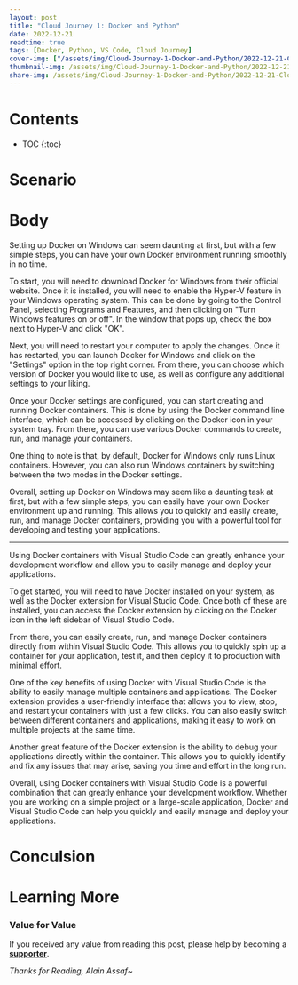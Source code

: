```yaml
---
layout: post
title: "Cloud Journey 1: Docker and Python"
date: 2022-12-21
readtime: true
tags: [Docker, Python, VS Code, Cloud Journey]
cover-img: ["/assets/img/Cloud-Journey-1-Docker-and-Python/2022-12-21-Cloud-Journey-1-Docker-and-Python.jpg" : "Pixabay"]
thumbnail-img: /assets/img/Cloud-Journey-1-Docker-and-Python/2022-12-21-Cloud-Journey-1-Docker-and-Python.jpg
share-img: /assets/img/Cloud-Journey-1-Docker-and-Python/2022-12-21-Cloud-Journey-1-Docker-and-Python.jpg
---
```


<!--more-->

# Contents

* TOC
{:toc}

# Scenario


# Body
Setting up Docker on Windows can seem daunting at first, but with a few simple steps, you can have your own Docker environment running smoothly in no time.

To start, you will need to download Docker for Windows from their official website. Once it is installed, you will need to enable the Hyper-V feature in your Windows operating system. This can be done by going to the Control Panel, selecting Programs and Features, and then clicking on "Turn Windows features on or off". In the window that pops up, check the box next to Hyper-V and click "OK".

Next, you will need to restart your computer to apply the changes. Once it has restarted, you can launch Docker for Windows and click on the "Settings" option in the top right corner. From there, you can choose which version of Docker you would like to use, as well as configure any additional settings to your liking.

Once your Docker settings are configured, you can start creating and running Docker containers. This is done by using the Docker command line interface, which can be accessed by clicking on the Docker icon in your system tray. From there, you can use various Docker commands to create, run, and manage your containers.

One thing to note is that, by default, Docker for Windows only runs Linux containers. However, you can also run Windows containers by switching between the two modes in the Docker settings.

Overall, setting up Docker on Windows may seem like a daunting task at first, but with a few simple steps, you can easily have your own Docker environment up and running. This allows you to quickly and easily create, run, and manage Docker containers, providing you with a powerful tool for developing and testing your applications.

-------------------------------------------------------------------------------------------------------------------------------------

Using Docker containers with Visual Studio Code can greatly enhance your development workflow and allow you to easily manage and deploy your applications.

To get started, you will need to have Docker installed on your system, as well as the Docker extension for Visual Studio Code. Once both of these are installed, you can access the Docker extension by clicking on the Docker icon in the left sidebar of Visual Studio Code.

From there, you can easily create, run, and manage Docker containers directly from within Visual Studio Code. This allows you to quickly spin up a container for your application, test it, and then deploy it to production with minimal effort.

One of the key benefits of using Docker with Visual Studio Code is the ability to easily manage multiple containers and applications. The Docker extension provides a user-friendly interface that allows you to view, stop, and restart your containers with just a few clicks. You can also easily switch between different containers and applications, making it easy to work on multiple projects at the same time.

Another great feature of the Docker extension is the ability to debug your applications directly within the container. This allows you to quickly identify and fix any issues that may arise, saving you time and effort in the long run.

Overall, using Docker containers with Visual Studio Code is a powerful combination that can greatly enhance your development workflow. Whether you are working on a simple project or a large-scale application, Docker and Visual Studio Code can help you quickly and easily manage and deploy your applications.

# Conculsion


# Learning More


### Value for Value
If you received any value from reading this post, please help by becoming a [**supporter**](https://www.paypal.com/donate?hosted_button_id=73HNLGA2SGLLU).

*Thanks for Reading,*
*Alain Assaf*~
